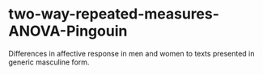 # two-way-repeated-measures-ANOVA-Pingouin
Differences in affective response in men and women to texts presented in generic masculine form.
